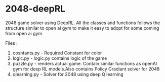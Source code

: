 # 2048-deepRL
2048 game solver using DeepRL. All the classes and functions follows the structure similar to open ai gym to make it easy to adopt for some coming from open ai gym

Files : 
1. cosntants.py - Required Constant for color  
2. logic.py - logic.py contains logic of the game
3. puzzle.py - renders actual game. Contain similar functions as openAI gym for deep RL models.Also contains Policy Gradiant solver for 2048
4. qlearning.py - Solver for 2048 using deep Q learning 
